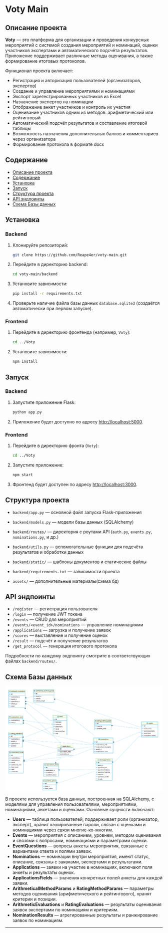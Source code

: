 # Voty Main

## Описание проекта

**Voty** — это платформа для организации и проведения конкурсных мероприятий с системой создания мероприятий и номинаций, оценки участников экспертами и автоматического подсчёта результатов. Приложение поддерживает различные методы оценивания, а также формирование итоговых протоколов.

Функционал проекта включает:
- Регистрация и авторизация пользователей (организаторов, экспертов)
- Создание и управление мероприятиями и номинациями
- Экспорт зарегестрированных участников из Excel
- Назначение экспертов на номинации
- Отображение анкет участников и контроль их участия
- Оценивание участников одним из методов: арифметический или рейтинговый
- Автоматический подсчёт результатов и составление итоговой таблицы
- Возможность назначения дополнительных баллов и комментариев через организатора
- Формирование протокола в формате docx

## Содержание

- [Описание проекта](#описание-проекта)
- [Содержание](#содержание)
- [Установка](#установка)
- [Запуск](#запуск)
- [Структура проекта](#структура-проекта)
- [API эндпоинты](#api-эндпоинты)
- [Схема Базы данных](#схема-базы-данных)

## Установка

### Backend

1. Клонируйте репозиторий:
   ```sh
   git clone https://github.com/Reape4er/voty-main.git
   ```
2. Перейдите в директорию backend:
   ```sh
   cd voty-main/backend
   ```
3. Установите зависимости:
   ```sh
   pip install -r requirements.txt
   ```
4. Проверьте наличие файла базы данных `database.sqlite3` (создаётся автоматически при первом запуске).

### Frontend

1. Перейдите в директорию фронтенда (например, `Voty`):
   ```sh
   cd ../Voty
   ```
2. Установите зависимости:
   ```sh
   npm install
   ```

## Запуск

### Backend

1. Запустите приложение Flask:
   ```sh
   python app.py
   ```
2. Приложение будет доступно по адресу [http://localhost:5000](http://localhost:5000).

### Frontend

1. Перейдите в директорию фронта (`Voty`):
   ```sh
   cd ../Voty
   ```
2. Запустите приложение:
   ```sh
   npm start
   ```

3. Фронтенд будет доступен по адресу [http://localhost:3000](http://localhost:3000).

## Структура проекта

- `backend/app.py` — основной файл запуска Flask-приложения
- `backend/models.py` — модели базы данных (SQLAlchemy)
- `backend/routes/` — директория с роутами API (`auth.py`, `events.py`, `nominations.py`, и др.)
- `backend/utils.py` — вспомогательные функции для подсчёта результатов и обработки данных
- `backend/static/` — шаблоны документов и статические файлы
- `backend/requirements.txt` — зависимости проекта

- `assets/` — дополнительные материалы(схема бд)

## API эндпоинты

- `/register` — регистрация пользователя
- `/login` — получение JWT токена
- `/events` — CRUD для мероприятий
- `/events/<event_id>/nominations` — управление номинациями
- `/applications` — загрузка и получение заявок
- `/scores` — выставление и получение оценок
- `/result` — подсчёт и получение результатов
- `/get_protocol` — генерация итогового протокола

Подробности по каждому эндпоинту смотрите в соответствующих файлах `backend/routes/`.

## Схема Базы данных
![изображение схемы](./assets/BD.png)

В проекте используется база данных, построенная на SQLAlchemy, с моделями для управления пользователями, мероприятиями, номинациями, анкетами и оценками. Основные сущности включают:

- **Users** — таблица пользователей, поддерживает роли (организатор, эксперт), хранит хэшированные пароли, связан с оценками и номинациями через связи многие-ко-многим.
- **Events** — мероприятия с описанием, уровнем, методом оценивания и связями с вопросами, номинациями и параметрами оценки.
- **EventQuestions** — вопросы анкеты мероприятия, связанные с вариантами ответа и полями заявок.
- **Nominations** — номинации внутри мероприятия, имеют статус, описание, связаны с заявками, экспертами и результатами.
- **Applications** — заявки на участие в номинациях, включают поля анкеты и результаты оценок.
- **ApplicationsFields** — значения конкретных полей анкеты для каждой заявки.
- **ArithmeticalMethodParams** и **RatingMethodParams** — параметры методов оценивания (арифметического и рейтингового), хранят критерии и позиции.
- **ArithmeticEvaluations** и **RatingEvaluations** — результаты оценивания заявок экспертами по номинациям и критериям.
- **NominationResults** — агрегированные результаты и ранжирование заявок по номинациям.
---



